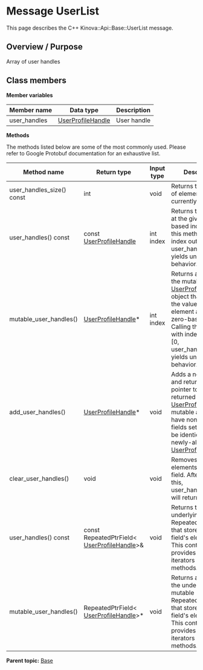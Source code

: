 # Message UserList

This page describes the C++ Kinova::Api::Base::UserList message.

## Overview / Purpose

Array of user handles

## Class members

 **Member variables** 

|Member name|Data type|Description|
|-----------|---------|-----------|
|user\_handles| [UserProfileHandle](msg_Common_UserProfileHandle.md#)|User handle|

 **Methods** 

The methods listed below are some of the most commonly used. Please refer to Google Protobuf documentation for an exhaustive list.

|Method name|Return type|Input type|Description|
|-----------|-----------|----------|-----------|
|user\_handles\_size\(\) const|int|void|Returns the number of elements currently in the field.|
|user\_handles\(\) const|const [UserProfileHandle](msg_Common_UserProfileHandle.md#)|int index|Returns the element at the given zero-based index. Calling this method with index outside of \[0, user\_handles\_size\(\)\) yields undefined behavior.|
|mutable\_user\_handles\(\)| [UserProfileHandle](msg_Common_UserProfileHandle.md#)\*|int index|Returns a pointer to the mutable [UserProfileHandle](msg_Common_UserProfileHandle.md#) object that stores the value of the element at the given zero-based index. Calling this method with index outside of \[0, user\_handles\_size\(\)\) yields undefined behavior.|
|add\_user\_handles\(\)| [UserProfileHandle](msg_Common_UserProfileHandle.md#)\*|void|Adds a new element and returns a pointer to it. The returned [UserProfileHandle](msg_Common_UserProfileHandle.md#) is mutable and will have none of its fields set \(i.e. it will be identical to a newly-allocated [UserProfileHandle](msg_Common_UserProfileHandle.md#)\).|
|clear\_user\_handles\(\)|void|void|Removes all elements from the field. After calling this, user\_handles\_size\(\) will return zero.|
|user\_handles\(\) const|const RepeatedPtrField< [UserProfileHandle](msg_Common_UserProfileHandle.md#)\>&|void|Returns the underlying RepeatedPtrField that stores the field's elements. This container class provides STL-like iterators and other methods.|
|mutable\_user\_handles\(\)|RepeatedPtrField< [UserProfileHandle](msg_Common_UserProfileHandle.md#)\>\*|void|Returns a pointer to the underlying mutable RepeatedPtrField that stores the field's elements. This container class provides STL-like iterators and other methods.|

**Parent topic:** [Base](../references/summary_Base.md)

